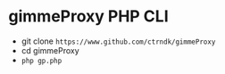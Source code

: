# gimmeProxy PHP CLI

- git clone ``https://www.github.com/ctrndk/gimmeProxy``
- cd gimmeProxy
- ``php gp.php``
